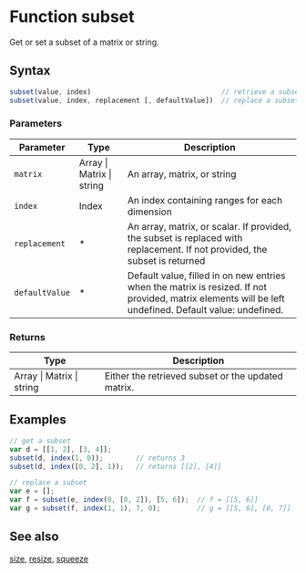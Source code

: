 <!-- Note: This file is automatically generated from source code comments. Changes made in this file will be overridden. -->

# Function subset

Get or set a subset of a matrix or string.


## Syntax

```js
subset(value, index)                                // retrieve a subset
subset(value, index, replacement [, defaultValue])  // replace a subset
```

### Parameters

Parameter | Type | Description
--------- | ---- | -----------
`matrix` | Array &#124; Matrix &#124; string | An array, matrix, or string
`index` | Index | An index containing ranges for each dimension
`replacement` | * | An array, matrix, or scalar. If provided, the subset is replaced with replacement. If not provided, the subset is returned
`defaultValue` | * | Default value, filled in on new entries when the matrix is resized. If not provided, matrix elements will be left undefined. Default value: undefined.

### Returns

Type | Description
---- | -----------
Array &#124; Matrix &#124; string | Either the retrieved subset or the updated matrix.


## Examples

```js
// get a subset
var d = [[1, 2], [3, 4]];
subset(d, index(1, 0));        // returns 3
subset(d, index([0, 2], 1));   // returns [[2], [4]]

// replace a subset
var e = [];
var f = subset(e, index(0, [0, 2]), [5, 6]);  // f = [[5, 6]]
var g = subset(f, index(1, 1), 7, 0);         // g = [[5, 6], [0, 7]]
```


## See also

[size](size.md),
[resize](resize.md),
[squeeze](squeeze.md)
